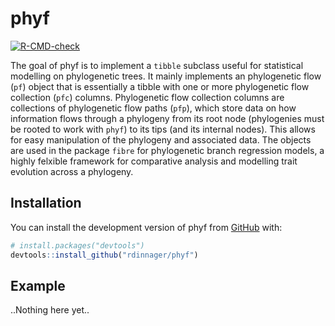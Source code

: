 
<!-- README.md is generated from README.Rmd. Please edit that file -->

# phyf

<!-- badges: start -->

[![R-CMD-check](https://github.com/rdinnager/phyf/actions/workflows/R-CMD-check.yaml/badge.svg)](https://github.com/rdinnager/phyf/actions/workflows/R-CMD-check.yaml)
<!-- badges: end -->

The goal of phyf is to implement a `tibble` subclass useful for
statistical modelling on phylogenetic trees. It mainly implements an
phylogenetic flow (`pf`) object that is essentially a tibble with one or
more phylogenetic flow collection (`pfc`) columns. Phylogenetic flow
collection columns are collections of phylogenetic flow paths (`pfp`),
which store data on how information flows through a phylogeny from its
root node (phylogenies must be rooted to work with `phyf`) to its tips
(and its internal nodes). This allows for easy manipulation of the
phylogeny and associated data. The objects are used in the package
`fibre` for phylogenetic branch regression models, a highly felxible
framework for comparative analysis and modelling trait evolution across
a phylogeny.

## Installation

You can install the development version of phyf from
[GitHub](https://github.com/) with:

``` r
# install.packages("devtools")
devtools::install_github("rdinnager/phyf")
```

## Example

..Nothing here yet..

